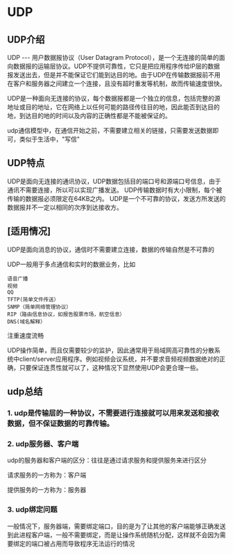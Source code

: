 # UDP

## UDP介绍

UDP --- 用户数据报协议（User Datagram Protocol），是一个无连接的简单的面向数据报的运输层协议。UDP不提供可靠性，它只是把应用程序传给IP层的数据报发送出去，但是并不能保证它们能到达目的地。由于UDP在传输数据报前不用在客户和服务器之间建立一个连接，且没有超时重发等机制，故而传输速度很快。

UDP是一种面向无连接的协议，每个数据报都是一个独立的信息，包括完整的源地址或目的地址，它在网络上以任何可能的路径传往目的地，因此能否到达目的地，到达目的地的时间以及内容的正确性都是不能被保证的。

udp通信模型中，在通信开始之前，不需要建立相关的链接，只需要发送数据即可，类似于生活中，"写信"

## UDP特点

UDP是面向无连接的通讯协议，UDP数据包括目的端口号和源端口号信息，由于通讯不需要连接，所以可以实现广播发送。 UDP传输数据时有大小限制，每个被传输的数据报必须限定在64KB之内。 UDP是一个不可靠的协议，发送方所发送的数据报并不一定以相同的次序到达接收方。

## [适用情况]

UDP是面向消息的协议，通信时不需要建立连接，数据的传输自然是不可靠的

UDP一般用于多点通信和实时的数据业务，比如
```
语音广播
视频
QQ
TFTP(简单文件传送）
SNMP（简单网络管理协议）
RIP（路由信息协议，如报告股票市场，航空信息）
DNS(域名解释）
```
注重速度流畅

UDP操作简单，而且仅需要较少的监护，因此通常用于局域网高可靠性的分散系统中client/server应用程序。例如视频会议系统，并不要求音频视频数据绝对的正确，只要保证连贯性就可以了，这种情况下显然使用UDP会更合理一些。

## udp总结

### 1. udp是传输层的一种协议，不需要进行连接就可以用来发送和接收数据，但不保证数据的可靠传输。

### 2. udp服务器、客户端
udp的服务器和客户端的区分：往往是通过请求服务和提供服务来进行区分

请求服务的一方称为：客户端

提供服务的一方称为：服务器

### 3. udp绑定问题
一般情况下，服务器端，需要绑定端口，目的是为了让其他的客户端能够正确发送到此进程客户端，一般不需要绑定，而是让操作系统随机分配，这样就不会因为需要绑定的端口被占用而导致程序无法运行的情况